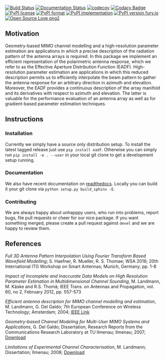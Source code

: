 [![Build Status](https://travis-ci.com/EMS-TU-Ilmenau/EADF.svg?branch=master)](https://travis-ci.com/EMS-TU-Ilmenau/EADF)
[![Documentation Status](https://readthedocs.org/projects/eadf/badge/?version=master)](https://eadf.readthedocs.io/?badge=master)
[![codecov](https://codecov.io/gh/EMS-TU-Ilmenau/EADF/branch/master/graph/badge.svg)](https://codecov.io/gh/EMS-TU-Ilmenau/EADF)
[![Codacy Badge](https://api.codacy.com/project/badge/Grade/35012a6466c84592ba6d6bca146440e1)](https://www.codacy.com/app/SebastianSemper/EADF?utm_source=github.com&amp;utm_medium=referral&amp;utm_content=EMS-TU-Ilmenau/EADF&amp;utm_campaign=Badge_Grade)
[![PyPI license](https://img.shields.io/pypi/l/eadf.svg)](https://pypi.python.org/pypi/eadf/)
[![PyPI format](https://img.shields.io/pypi/format/eadf.svg)](https://pypi.python.org/pypi/eadf/)
[![PyPI implementation](https://img.shields.io/pypi/implementation/eadf.svg)](https://pypi.python.org/pypi/eadf/)
[![PyPI version fury.io](https://badge.fury.io/py/eadf.svg)](https://pypi.python.org/pypi/eadf/)
[![Open Source Love png2](https://badges.frapsoft.com/os/v2/open-source.png?v=103)](https://github.com/ellerbrock/open-source-badges/)

## Motivation

Geometry-based MIMO channel modelling and a high-resolution parameter estimation are applications in which a precise description of the radiation pattern of the antenna arrays is required. In this package we implement an efficient representation of the polarimetric antenna response, which we refer to as the Effective Aperture Distribution Function (EADF). High-resolution parameter estimation are applications in which this reduced description permits us to efficiently interpolate the beam pattern to gather the antenna response for an arbitrary direction in azimuth and elevation. Moreover, the EADF provides a continuous description of the array manifold and its derivatives with respect to azimuth and elevation. The latter is valuable for the performance evaluation of an antenna array as well as for gradient-based parameter estimation techniques.

## Instructions

### Installation

Currently we simply have a source only distribution setup. To install the latest tagged release just use `pip install eadf`. Otherwise you can simply run
`pip install -e . --user` in your local git clone to get a development setup running.

### Documentation

We also have recent documentation on [readthedocs](https://eadf.rtfd.io). Locally you can build it your git clone via `python setup.py build_sphinx -E`.

### Contributing

We are always happy about unhapppy users, who run into problems, report bugs, file pull requests or cheer for our nice package. If you want something merged, please create a pull request against `devel` and we are happy to review them.

## References

*Full 3D Antenna Pattern Interpolation Using Fourier Transform
Based Wavefield Modelling*; S. Haefner, R. Mueller, R. S. Thomae;
WSA 2016; 20th International ITG Workshop on Smart Antennas;
Munich, Germany; pp. 1-8

*Impact of Incomplete and Inaccurate Data Models on High Resolution Parameter
Estimation in Multidimensional Channel Sounding*, M. Landmann, M. Käske
and R.S. Thomä; IEEE Trans. on Antennas and Propagation, vol. 60, no 2,
February 2012, pp. 557-573

*Efficient antenna description for MIMO channel modelling and estimation*, M. Landmann, G. Del Galdo; 7th European Conference on Wireless Technology; Amsterdam; 2004; [IEEE Link](https://ieeexplore.ieee.org/document/1394809)

*Geometry-based Channel Modeling for Multi-User MIMO Systems and Applications*, G. Del Galdo; Dissertation, Research Reports from the Communications Research Laboratory at TU Ilmenau; Ilmenau; 2007; [Download](https://www.db-thueringen.de/servlets/MCRFileNodeServlet/dbt_derivate_00014957/ilm1-2007000136.pdf)

*Limitations of Experimental Channel Characterisation*, M. Landmann; Dissertation; Ilmenau; 2008; [Download](https://www.db-thueringen.de/servlets/MCRFileNodeServlet/dbt_derivate_00015967/ilm1-2008000090.pdf)

